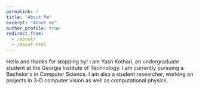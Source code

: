```yaml
---
permalink: /
title: "About Me"
excerpt: "About me"
author_profile: true
redirect_from: 
  - /about/
  - /about.html
---
```

Hello and thanks for stopping by! I am Yash Kothari, an undergraduate student at the Georgia Institute of Technology. I am currently pursuing a Bachelor's in Computer Science. I am also a student researcher, working on projects in 3-D computer vision as well as computational physics.

